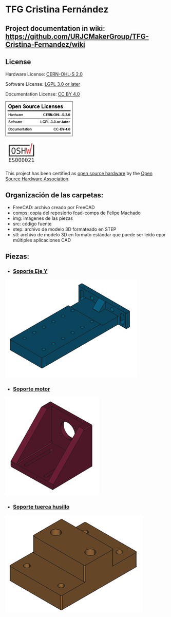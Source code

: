 # TFG Cristina Fernández

## Project documentation in wiki: https://github.com/URJCMakerGroup/TFG-Cristina-Fernandez/wiki

## License

Hardware License: [CERN-OHL-S 2.0](cern_ohl_s_v2.txt)

Software License: [LGPL 3.0 or later](License.md)

Documentation License: [CC BY 4.0](https://creativecommons.org/licenses/by/4.0/)

![licence summary](img/oshw_lic.png)

![ES000021](Images/Small/OSHW_mark_ES000021.png )

This project has been certified as [open source hardware](https://certification.oshwa.org/es000021.html) by the [Open Source Hardware Association](https://www.oshwa.org/). 

## Organización de las carpetas:

- FreeCAD: archivo creado por FreeCAD
- comps: copia del reposiorio fcad-comps de Felipe Machado
- img: imágenes de las piezas
- src: código fuente
- step: archivo de modelo 3D formateado en STEP
- stl: archivo de modelo 3D en formato estándar que puede ser leído epor múltiples aplicaciones CAD

## Piezas:

- ### [Soporte Eje Y](https://github.com/URJCMakerGroup/TFG---Cristina---Fernandez/blob/main/src/base_class.py)

![Soporte Eje Y](https://github.com/URJCMakerGroup/TFG-Cristina-Fernandez/blob/main/img/Small/base_class_TFG.PNG) 

- ### [Soporte motor](https://github.com/URJCMakerGroup/TFG-Cristina-Fernandez/blob/main/src/NemaMotorHolder_class.py)


![Soporte motor](https://github.com/URJCMakerGroup/TFG-Cristina-Fernandez/blob/main/img/Small/NemaMotorHolder_class.PNG) 

- ### [Soporte tuerca husillo](https://github.com/URJCMakerGroup/TFG---Cristina---Fernandez/blob/main/src/board_class.py)

![Soporte tuerca husillo](https://github.com/URJCMakerGroup/TFG-Cristina-Fernandez/blob/main/img/Small/board_class_definitivo.PNG) 



